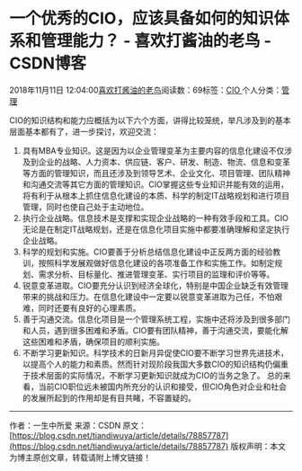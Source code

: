 
# 一个优秀的CIO，应该具备如何的知识体系和管理能力？ - 喜欢打酱油的老鸟 - CSDN博客


2018年11月11日 12:04:00[喜欢打酱油的老鸟](https://me.csdn.net/weixin_42137700)阅读数：69标签：[CIO																](https://so.csdn.net/so/search/s.do?q=CIO&t=blog)个人分类：[管理																](https://blog.csdn.net/weixin_42137700/article/category/8322955)


CIO的知识结构和能力应概括为以下六个方面，讲得比较笼统，举凡涉及到的基本层面基本都有了，进一步探讨，欢迎交流：
1. 具有MBA专业知识。这是因为以企业管理变革为主要内容的信息化建设不仅涉及到企业的战略、人力资本、供应链、客户、研发、制造、物流、信息和变革等方面的管理知识，而且还涉及到领导艺术、企业文化、项目管理、团队精神和沟通交流等其它方面的管理知识。CIO掌握这些专业知识并能有效的运用，将有利于从根本上抓住信息化建设的本质、科学的制定IT战略规划和进行项目管理，同时也使自己处于主动地位。
2. 执行企业战略。信息技术是支撑和实现企业战略的一种有效手段和工具。CIO无论是在制定IT战略规划，还是在信息化项目实施中都要准确理解和坚定执行企业战略。
3. 科学的规划和实施。CIO要善于分析总结信息化建设中正反两方面的经验教训，按照科学发展观做好信息化建设的各项准备工作和实施工作。如制定规划、需求分析、目标量化、推进管理变革、实行项目的监理和评价等等。
4. 锐意变革进取。CIO要充分认识到经济全球化，特别是中国企业缺乏有效管理带来的挑战和压力。在信息化建设中一定要以锐意变革进取为己任，不怕艰难，同时还要有良好的心理素质。
5. 善于沟通交流。信息化项目是一个管理系统工程，实施中还将涉及到很多部门和人员，遇到很多困难和矛盾。CIO要有团队精神，善于沟通交流，要能化解这些困难和矛盾，确保项目的顺利实施。
6. 不断学习更新知识。科学技术的日新月异促使CIO要不断学习世界先进技术，以提高个人的能力和素质。然而针对现阶段我国大多数CIO的知识结构仍偏重于技术层面的实际情况，不断学习更新知识就成为CIO的当务之急了。
总的来看，当前CIO职位远未被国内所充分的认识和接受，但CIO角色对企业和社会的发展所起到的作用却是有目共睹，不容置疑的。
---------------------
作者：一生中所爱
来源：CSDN
原文：[https://blog.csdn.net/tiandiwuya/article/details/78857787](https://blog.csdn.net/tiandiwuya/article/details/78857787)
版权声明：本文为博主原创文章，转载请附上博文链接！

